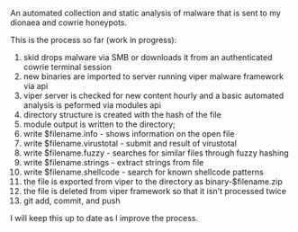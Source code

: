 An automated collection and static analysis of malware that is sent to my dionaea and cowrie honeypots.

This is the process so far (work in progress):
 1. skid drops malware via SMB or downloads it from an authenticated cowrie terminal session
 2. new binaries are imported to server running viper malware framework via api
 3. viper server is checked for new content hourly and a basic automated analysis is peformed via modules api
 4. directory structure is created with the hash of the file
 5. module output is written to the directory;
 6. write $filename.info - shows information on the open file
 7. write $filename.virustotal - submit and result of virustotal 
 8. write $filename.fuzzy - searches for similar files through fuzzy hashing
 9. write $filename.strings - extract strings from file
10. write $filename.shellcode - search for known shellcode patterns
11. the file is exported from viper to the directory as binary-$filename.zip
12. the file is deleted from viper framework so that it isn't processed twice
13. git add, commit, and push

I will keep this up to date as I improve the process.
